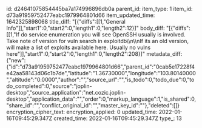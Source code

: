 id: d24641075854445ba7a174996896db0a
parent_id: 
item_type: 1
item_id: d73a91959752477eabc1979964801d66
item_updated_time: 1642325898068
title_diff: "[{\"diffs\":[[1,\"General Info\"]],\"start1\":0,\"start2\":0,\"length1\":0,\"length2\":12}]"
body_diff: "[{\"diffs\":[[1,\"If do service enumeration you will see OpenSSH usually is involved. Take note of version for vuln search in exploitdb\\\n\\\nIf its an old version, will make a list of exploits available here. Usually no vulns here\"]],\"start1\":0,\"start2\":0,\"length1\":0,\"length2\":208}]"
metadata_diff: {"new":{"id":"d73a91959752477eabc1979964801d66","parent_id":"0cab5e17228f4e42aa58143d06c1b7de","latitude":"1.36730000","longitude":"103.80140000","altitude":"0.0000","author":"","source_url":"","is_todo":0,"todo_due":0,"todo_completed":0,"source":"joplin-desktop","source_application":"net.cozic.joplin-desktop","application_data":"","order":0,"markup_language":1,"is_shared":0,"share_id":"","conflict_original_id":"","master_key_id":""},"deleted":[]}
encryption_cipher_text: 
encryption_applied: 0
updated_time: 2022-01-16T09:45:29.347Z
created_time: 2022-01-16T09:45:29.347Z
type_: 13